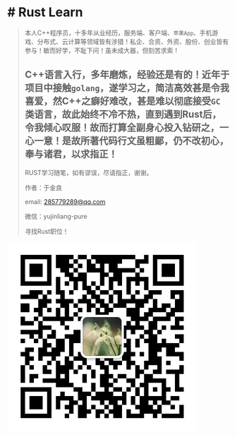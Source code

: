 # # Rust Learn
> 本人C++程序员，十多年从业经历，服务端、客户端、`苹果App`、手机游戏、分布式、云计算等领域皆有涉猎！私企、合资、外资、股份、创业皆有参与！敏而好学，不耻下问！虽未成大器，但刻苦求索！
>
> C++语言入行，多年磨炼，经验还是有的！近年于项目中接触`golang`，遂学习之，简洁高效甚是令我喜爱，然C++之癖好难改，甚是难以彻底接受`GC`类语言，故此始终不冷不热，直到遇到Rust后， 令我倾心叹服！故而打算全副身心投入钻研之，一心一意！是故所著代码行文虽粗鄙，仍不改初心，奉与诸君，以求指正！
>------------------------
>  RUST学习随笔，如有谬误，尽请指正，谢谢。
>
>  作者：于金良
>
>  email: [285779289@qq.com](mailto:285779289@qq.com)
>
>  微信：yujinliang-pure
> 
>
> 寻找Rust职位！

![这是微信二维码图片](./mmqrcode1654076680683.png?raw=true )
